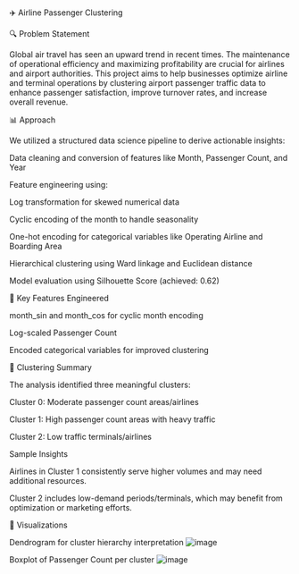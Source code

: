 ✈️ Airline Passenger Clustering

🔍 Problem Statement

Global air travel has seen an upward trend in recent times. The maintenance of operational efficiency and maximizing profitability are crucial for airlines and airport authorities. This project aims to help businesses optimize airline and terminal operations by clustering airport passenger traffic data to enhance passenger satisfaction, improve turnover rates, and increase overall revenue.

📊 Approach

We utilized a structured data science pipeline to derive actionable insights:

Data cleaning and conversion of features like Month, Passenger Count, and Year

Feature engineering using:

Log transformation for skewed numerical data

Cyclic encoding of the month to handle seasonality

One-hot encoding for categorical variables like Operating Airline and Boarding Area

Hierarchical clustering using Ward linkage and Euclidean distance

Model evaluation using Silhouette Score (achieved: 0.62)

🔹 Key Features Engineered

month_sin and month_cos for cyclic month encoding

Log-scaled Passenger Count

Encoded categorical variables for improved clustering

🔺 Clustering Summary

The analysis identified three meaningful clusters:

Cluster 0: Moderate passenger count areas/airlines

Cluster 1: High passenger count areas with heavy traffic

Cluster 2: Low traffic terminals/airlines

Sample Insights

Airlines in Cluster 1 consistently serve higher volumes and may need additional resources.

Cluster 2 includes low-demand periods/terminals, which may benefit from optimization or marketing efforts.

👀 Visualizations

Dendrogram for cluster hierarchy interpretation
![image](https://github.com/user-attachments/assets/af2dc6f1-ba4d-4142-8e7d-2a1b12907ed5)

Boxplot of Passenger Count per cluster
![image](https://github.com/user-attachments/assets/75f57234-ee24-4ae3-b96c-07dfccd7236a)


